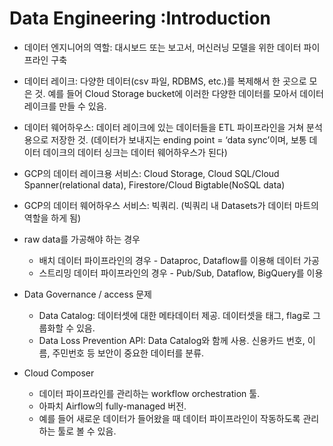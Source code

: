 # Data Engineering :Introduction

- 데이터 엔지니어의 역할: 대시보드 또는 보고서, 머신러닝 모델을 위한 데이터 파이프라인 구축

    

- 데이터 레이크: 다양한 데이터(csv 파일, RDBMS, etc.)를 복제해서 한 곳으로 모은 것. 예를 들어 Cloud Storage bucket에 이러한 다양한 데이터를 모아서 데이터 레이크를 만들 수 있음.
- 데이터 웨어하우스: 데이터 레이크에 있는 데이터들을 ETL 파이프라인을 거쳐 분석용으로 저장한 것. (데이터가 보내지는 ending point = ‘data sync’이며, 보통 데이터 데이크의 데이터 싱크는 데이터 웨어하우스가 된다)

    

- GCP의 데이터 레이크용 서비스: Cloud Storage, Cloud SQL/Cloud Spanner(relational data), Firestore/Cloud Bigtable(NoSQL data)
- GCP의 데이터 웨어하우스 서비스: 빅쿼리. (빅쿼리 내 Datasets가 데이터 마트의 역할을 하게 됨)

    

- raw data를 가공해야 하는 경우
    - 배치 데이터 파이프라인의 경우 - Dataproc, Dataflow를 이용해 데이터 가공
    - 스트리밍 데이터 파이프라인의 경우 - Pub/Sub, Dataflow, BigQuery를 이용

- Data Governance / access 문제
    - Data Catalog: 데이터셋에 대한 메타데이터 제공. 데이터셋을 태그, flag로 그룹화할 수 있음.
    - Data Loss Prevention API: Data Catalog와 함께 사용. 신용카드 번호, 이름, 주민번호 등 보안이 중요한 데이터를 분류.
    
- Cloud Composer
    - 데이터 파이프라인를 관리하는 workflow orchestration 툴.
    - 아파치 Airflow의 fully-managed 버전.
    - 예를 들어 새로운 데이터가 들어왔을 때 데이터 파이프라인이 작동하도록 관리하는 툴로 볼 수 있음.
